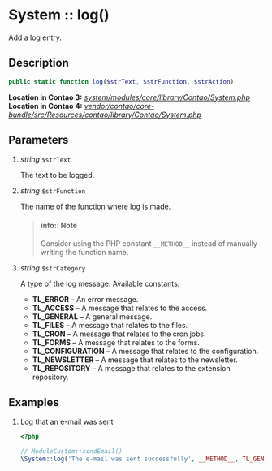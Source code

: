 
# System :: log()

Add a log entry.


## Description

```php
public static function log($strText, $strFunction, $strAction)
```

**Location in Contao 3:** [*system/modules/core/library/Contao/System.php*][contao3]<br>
**Location in Contao 4:** [*vendor/contao/core-bundle/src/Resources/contao/library/Contao/System.php*][contao4]


## Parameters

1. *string* `$strText`

    The text to be logged.

2. *string* `$strFunction`

    The name of the function where log is made.
    
    > #### info:: Note
    > Consider using the PHP constant `__METHOD__`
    > instead of manually writing the function name.

3. *string* `$strCategory`

    A type of the log message. Available constants:
    
    - **TL_ERROR** – An error message.
    - **TL_ACCESS** – A message that relates to the access.
    - **TL_GENERAL** – A general message.
    - **TL_FILES** – A message that relates to the files.
    - **TL_CRON** – A message that relates to the cron jobs.
    - **TL_FORMS** – A message that relates to the forms.
    - **TL_CONFIGURATION** – A message that relates to the configuration.
    - **TL_NEWSLETTER** – A message that relates to the newsletter.
    - **TL_REPOSITORY** – A message that relates to the extension repository.
    

## Examples

1. Log that an e-mail was sent

    ```php
    <?php

    // ModuleCustom::sendEmail()
    \System::log('The e-mail was sent successfully', __METHOD__, TL_GENERAL);
    ```


[contao3]: https://github.com/contao/core/blob/3.5.0/system/modules/core/library/Contao/System.php#L167-L199
[contao4]: https://github.com/contao/core-bundle/blob/4.0.0/src/Resources/contao/library/Contao/System.php#L202-L234
